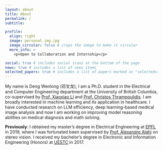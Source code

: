 ```yaml
---
layout: about
title: About
permalink: /
subtitle: 

profile:
  align: right
  image: personal_img.jpg
  image_circular: false # crops the image to make it circular
  more_info: >
    <p>Open to Collaboration and Internship</p>

social: true # includes social icons at the bottom of the page
news: true # includes a list of news items
selected_papers: true # includes a list of papers marked as "selected={true}"
---
```

My name is Deng Wenlong (邓文龙), I am a Ph.D. student in the Electrical and Computer Engineering department at the University of British Columbia, co-supervised by [Prof. Xiaoxiao Li](https://tea.ece.ubc.ca/) and [Prof. Christos Thrampoulidis](https://sites.google.com/view/cthrampo). I am broadly interested in machine learning and its application in healthcare. I have conducted research on LLM efficiency, deep learning-based medical image analysis and now I am working on improving model reasoning abilities on medical diagnosis and math solving. 

**Previously**: I obtained my master’s degree in Electrical Engineering at [EPFL](https://www.epfl.ch/en/) in 2019, where I was fortunated been supervised by [Prof. Alexandre Alahi](https://people.epfl.ch/alexandre.alahi/?lang=en) on stereo vision. I received my bachelor’s degree in Electronic and Information Engineering (Honors) at
[UESTC](https://en.uestc.edu.cn/) in 2017. 


